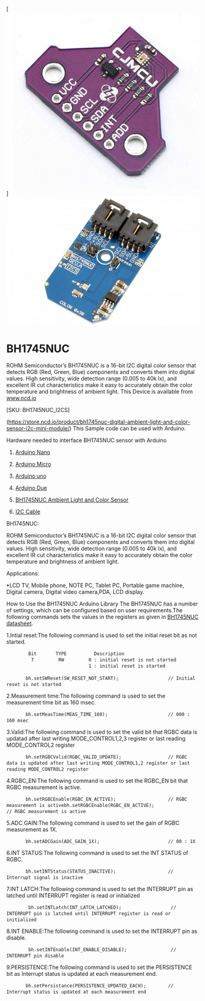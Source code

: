 [![CJMCU-1745](CJMCU-1745.png)]
[![BH1745NUC](BH1745NUC_I2C.png)](https://store.ncd.io/product/bh1745nuc-digital-ambient-light-and-color-sensor-i2c-mini-module/)

# BH1745NUC

ROHM Semiconductor’s BH1745NUC is a 16-bit I2C digital color sensor that detects RGB (Red, Green, Blue) components and converts them into digital values. High sensitivity, wide detection range (0.005 to 40k lx), and excellent IR cut characteristics make it easy to accurately obtain the color temperature and brightness of ambient light.
This Device is available from www.ncd.io 

[SKU: BH1745NUC_I2CS]

(https://store.ncd.io/product/bh1745nuc-digital-ambient-light-and-color-sensor-i2c-mini-module/)
This Sample code can be used with Arduino.

Hardware needed to interface BH1745NUC sensor with Arduino

1. <a href="https://store.ncd.io/product/i2c-shield-for-arduino-nano/">Arduino Nano</a>

2. <a href="https://store.ncd.io/product/i2c-shield-for-arduino-micro-with-i2c-expansion-port/">Arduino Micro</a>

3. <a href="https://store.ncd.io/product/i2c-shield-for-arduino-uno/">Arduino uno</a>

4. <a href="https://store.ncd.io/product/dual-i2c-shield-for-arduino-due-with-modular-communications-interface/">Arduino Due</a>

5. <a href="https://store.ncd.io/product/bh1745nuc-digital-ambient-light-and-color-sensor-i2c-mini-module/">BH1745NUC Ambient Light and Color Sensor</a>

6. <a href="https://store.ncd.io/product/i%C2%B2c-cable/">I2C Cable</a>

BH1745NUC:

ROHM Semiconductor’s BH1745NUC is a 16-bit I2C digital color sensor that detects RGB (Red, Green, Blue) components and converts them into digital values. High sensitivity, wide detection range (0.005 to 40k lx), and excellent IR cut characteristics make it easy to accurately obtain the color temperature and brightness of ambient light.

Applications:

•LCD TV, Mobile phone, NOTE PC, Tablet PC, Portable game machine, Digital camera, Digital video camera,PDA, LCD display.

How to Use the BH1745NUC Arduino Library
The BH1745NUC has a number of settings, which can be configured based on user requirements.The following commands sets the values in the registers as given in <a href="http://www.rohm.com/web/global/datasheet/BH1745NUC/bh1745nuc-e">BH1745NUC datasheet</a>.

1.Intial reset:The following command is used to set the initial reset bit as not started.

            Bit       TYPE          Description
             7         RW         0 : initial reset is not started
                                  1 : initial reset is started
        
           bh.setSWReset(SW_RESET_NOT_START);                  // Initial reset is not started
           
 2.Measurement time:The following command is used to set the measurement time bit as 160 msec.
 
           bh.setMeasTime(MEAS_TIME_160);                      // 000 : 160 msec
           
 3.Valid:The following command is used to set the valid bit that RGBC data is updatad after last writing MODE_CONTROL1,2,3 register or last reading MODE_CONTROL2 register
 
           bh.setRGBCValid(RGBC_VALID_UPDATE);                 // RGBC data is updated after last writing MODE_CONTROL1,2 register or last reading MODE_CONTROL2 register

4.RGBC_EN:The following command is used to set the RGBC_EN bit that RGBC measurement is active.
 
           bh.setRGBCEnable(RGBC_EN_ACTIVE);                   // RGBC measurement is activebh.setRGBCEnable(RGBC_EN_ACTIVE);                   // RGBC measurement is active

5.ADC GAIN:The following command is used to set the gain of RGBC measurement as 1X.

           bh.setADCGain(ADC_GAIN_1X);                         // 00 : 1X

6.INT STATUS:The following command is used to set the INT STATUS of RGBC.

           bh.setINTStatus(STATUS_INACTIVE);                   // Interrupt signal is inactive
 
7.INT LATCH:The following command is used to set the INTERRUPT pin as latched until INTERRUPT register is read or initialized
    
            bh.setINTLatch(INT_LATCH_LATCHED);                  // INTERRUPT pin is latched until INTERRUPT register is read or initialized

8.INT ENABLE:The following command is used to set the INTERRUPT pin as disable.

            bh.setINTEnable(INT_ENABLE_DISABLE);                // INTERRUPT pin disable
            
9.PERSISTENCE:The following command is used to set the PERSISTENCE bit as Interrupt status is updated at each measurement end.

           bh.setPersistance(PERSISTENCE_UPDATED_EACH);        // Interrupt status is updated at each measurement end

